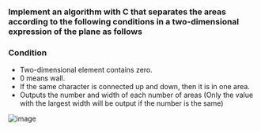 ### Implement an algorithm with C that separates the areas according to the following conditions in a two-dimensional expression of the plane as follows

### Condition 
- Two-dimensional element contains zero.
- 0 means wall.
- If the same character is connected up and down, then it is in one area.
- Outputs the number and width of each number of areas
(Only the value with the largest width will be output if the number is the same)

![image](https://user-images.githubusercontent.com/53115254/93736620-e2f14280-fc1b-11ea-9104-4127aba27408.png)
